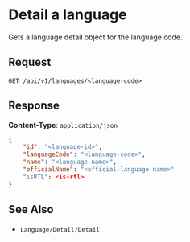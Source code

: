 #  Detail a language

Gets a language detail object for the language code.

## Request

    GET /api/v1/languages/<language-code>

## Response

**Content-Type**: `application/json`

```json
{
    "id": "<language-id>",
    "languageCode": "<language-code>",
    "name": "<language-name>",
    "officialName": "<official-language-name>"
    "isRTL": <is-rtl>
}
```

## See Also

* ``Language/Detail/Detail``
